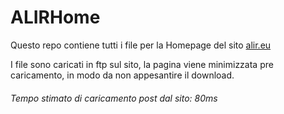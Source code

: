 # ALIRHome

Questo repo contiene tutti i file per la Homepage del sito [alir.eu](https://www.alir.eu)

I file sono caricati in ftp sul sito, la pagina viene minimizzata pre caricamento, in modo da non appesantire il download.

###### Tempo stimato di caricamento post dal sito: 80ms
